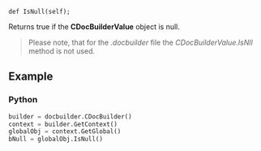 `def IsNull(self);`

Returns true if the **CDocBuilderValue** object is null.

> Please note, that for the *.docbuilder* file the *CDocBuilderValue.IsNll* method is not used.

## Example

### Python

``` py
builder = docbuilder.CDocBuilder()
context = builder.GetContext()
globalObj = context.GetGlobal()
bNull = globalObj.IsNull()
```
